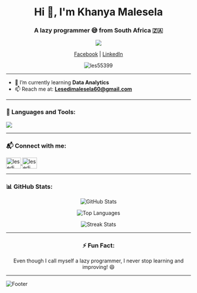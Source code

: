<h1 align="center">Hi 👋, I'm Khanya Malesela</h1>
<h3 align="center">A lazy programmer 😅 from South Africa 🇿🇦</h3>

<p align="center">
  <img src="https://readme-typing-svg.demolab.com/?lines=Self-taught+Programmer;Aspiring+Data+Analyst;Lover+of+Code+%26+Coffee&center=true&width=500&height=50">
</p>

<p align="center">
  <a href="https://www.facebook.com/known.boy.771" target="_blank">Facebook</a> | 
  <a href="https://www.linkedin.com/in/lesedi-malesela" target="_blank">LinkedIn</a>
</p>

<p align="center">
  <img src="https://komarev.com/ghpvc/?username=les55399&label=Profile%20views&color=0e75b6&style=flat" alt="les55399" />
</p>

---

- 🌱 I’m currently learning **Data Analytics**
- 📫 Reach me at: **Lesedimalesela60@gmail.com**

---

<h3 align="left">🧠 Languages and Tools:</h3>

<p align="left">
  <img src="https://skillicons.dev/icons?i=cpp,cs,java,python,bash,nodejs,react,nextjs,postgresql,oracle,matlab,qt,graphql,unity,illustrator,css,gatsby" />
</p>

---

<h3 align="left">📬 Connect with me:</h3>
<p align="left">
  <a href="https://www.linkedin.com/in/lesedi-malesela" target="_blank">
    <img align="center" src="https://cdn.jsdelivr.net/npm/simple-icons@v3/icons/linkedin.svg" alt="lesedi malesela" height="30" width="40" />
  </a>
  <a href="https://www.facebook.com/known.boy.771" target="_blank">
    <img align="center" src="https://cdn.jsdelivr.net/npm/simple-icons@v3/icons/facebook.svg" alt="lesedi malesela" height="30" width="40" />
  </a>
</p>

---

<h3 align="left">📊 GitHub Stats:</h3>

<p align="center">
  <img src="https://github-readme-stats.vercel.app/api?username=les55399&show_icons=true&theme=tokyonight" alt="GitHub Stats" />
</p>

<p align="center">
  <img src="https://github-readme-stats.vercel.app/api/top-langs/?username=les55399&layout=compact&theme=tokyonight" alt="Top Languages" />
</p>

<p align="center">
  <img src="https://github-readme-streak-stats.herokuapp.com/?user=les55399&theme=tokyonight" alt="Streak Stats" />
</p>

---

<h3 align="center">⚡ Fun Fact:</h3>
<p align="center">Even though I call myself a lazy programmer, I never stop learning and improving! 😄</p>

---

![Footer](https://capsule-render.vercel.app/api?type=waving&color=gradient&height=100&section=footer)


